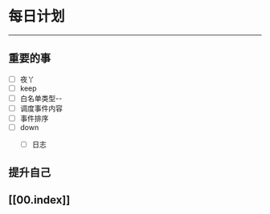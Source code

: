 
# 每日计划
---
## 重要的事

- [ ]    夜丫
- [ ]   keep
- [ ]  白名单类型--
- [ ] 调度事件内容
- [ ] 事件排序
- [ ] down
	- [ ] 日志



## 提升自己

  



## [[00.index]]










